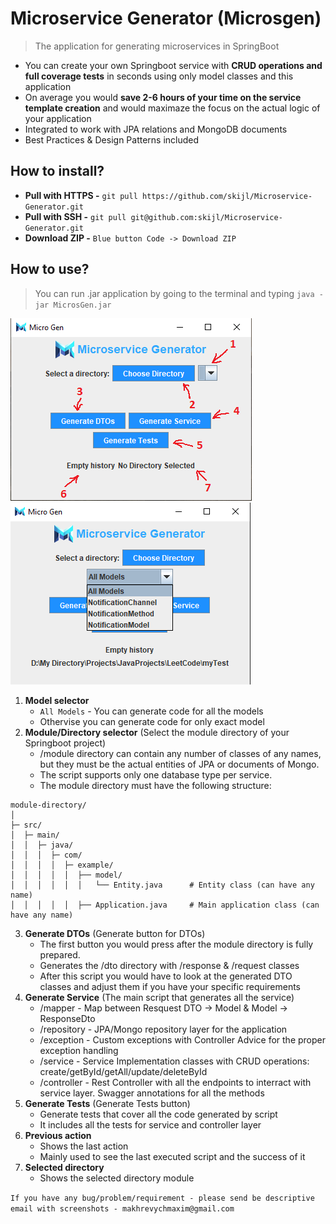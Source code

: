 # Microservice Generator (Microsgen)
> The application for generating microservices in SpringBoot
- You can create your own Springboot service with **CRUD operations and full coverage tests** in seconds using only model classes and this application
- On average you would **save 2-6 hours of your time on the service template creation** and would maximaze the focus on the actual logic of your application
- Integrated to work with JPA relations and MongoDB documents
- Best Practices & Design Patterns included
## How to install?
- **Pull with HTTPS -** `git pull https://github.com/skijl/Microservice-Generator.git`
- **Pull with SSH -** `git pull git@github.com:skijl/Microservice-Generator.git`
- **Download ZIP -** `Blue button Code -> Download ZIP`
## How to use?
> You can run .jar application by going to the terminal and typing `java -jar MicrosGen.jar`

![alt text](readme_static/menu_info.png) ![alt text](readme_static/menu.png)
1. **Model selector** 
    - `All Models` - You can generate code for all the models
    - Othervise you can generate code for only exact model
2. **Module/Directory selector** (Select the module directory of your Springboot project)
    - /module directory can contain any number of classes of any names, but they must be the actual entities of JPA or documents of Mongo. 
    - The script supports only one database type per service.
    - The module directory must have the following structure: 
```
module-directory/
│
├─ src/
│  ├─ main/
│  │  ├─ java/
│  │  │  ├─ com/
│  │  │  │  ├─ example/
│  │  │  │  │  ├── model/
│  │  │  │  │  │   └── Entity.java      # Entity class (can have any name)
│  │  │  │  │  ├── Application.java     # Main application class (can have any name)
```
3. **Generate DTOs** (Generate button for DTOs)
    - The first button you would press after the module directory is fully prepared.
    - Generates the /dto directory with /response & /request classes
    - After this script you would have to look at the generated DTO classes and adjust them if you have your specific requirements
4. **Generate Service** (The main script that generates all the service)
    - /mapper - Map between Resquest DTO -> Model & Model -> ResponseDto
    - /repository - JPA/Mongo repository layer for the application
    - /exception - Custom exceptions with Controller Advice for the proper exception handling
    - /service - Service Implementation classes with CRUD operations: create/getById/getAll/update/deleteById
    - /controller - Rest Controller with all the endpoints to interract with service layer. Swagger annotations for all the methods
5. **Generate Tests** (Generate Tests button)
    - Generate tests that cover all the code generated by script
    - It includes all the tests for service and controller layer
6. **Previous action**
    - Shows the last action
    - Mainly used to see the last executed script and the success of it
7. **Selected directory**
    - Shows the selected directory module

`If you have any bug/problem/requirement - please send be descriptive email with screenshots - makhrevychmaxim@gmail.com`
